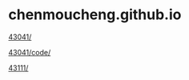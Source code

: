 # chenmoucheng.github.io

[43041/](./43041/README.md)

[43041/code/](https://github.com/chenmoucheng/chenmoucheng.github.io/tree/master/43041/code)

[43111/](https://github.com/chenmoucheng/chenmoucheng.github.io/tree/master/43111)

